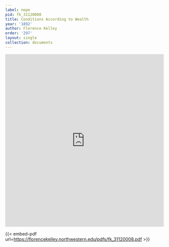 ```yaml
---
label: nope
pid: fk_31120008
title: Conditions According to Wealth
year: '1892'
author: Florence Kelley
order: '297'
layout: single
collection: documents
---
```

<iframe src="https://northwestern.app.box.com/embed/s/ldp2j91472xfkxnd85442fygqv5s3blp?sortColumn=date&view=list" width="100%" height="550" frameborder="0" allowfullscreen webkitallowfullscreen msallowfullscreen></iframe>


{{< embed-pdf url=https://florencekelley.northwestern.edu/pdfs/fk_31120008.pdf >}}